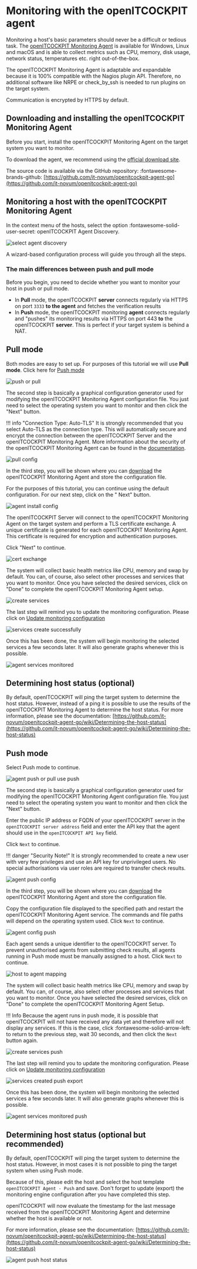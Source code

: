 # Monitoring with the openITCOCKPIT agent

Monitoring a host's basic parameters should never be a difficult or tedious task.
The [openITCOCKPIT Monitoring Agent](https://openitcockpit.io/download_agent/) is available for Windows, Linux and macOS
and is able to collect metrics such as CPU, memory, disk usage, network status, temperatures etc. right out-of-the-box.

The openITCOCKPIT Monitoring Agent is adaptable and expandable because it is 100% compatible with the Nagios plugin API.
Therefore, no additional software like NRPE or check_by_ssh is needed to run plugins on the target system.

Communication is encrypted by HTTPS by default.

## Downloading and installing the openITCOCKPIT Monitoring Agent

Before you start, install the openITCOCKPIT Monitoring Agent on the target system you want to monitor.

To download the agent, we recommend using the [official download site](https://openitcockpit.io/download_agent/).

The source code is available via the GitHub repository: :fontawesome-brands-github: [https://github.com/it-novum/openitcockpit-agent-go](https://github.com/it-novum/openitcockpit-agent-go)

## Monitoring a host with the openITCOCKPIT Monitoring Agent

In the context menu of the hosts, select the option :fontawesome-solid-user-secret: openITCOCKPIT Agent Discovery.

![select agent discovery](/images/select-agent-discovery.png)

A wizard-based configuration process will guide you through all the steps.

### The main differences between push and pull mode

Before you begin, you need to decide whether you want to monitor your host in push or pull mode.

- In **Pull** mode, the openITCOCKPIT **server** connects regularly via HTTPS on port `3333` **to the agent** and
  fetches the verification results
- In **Push** mode, the openITCOCKPIT monitoring **agent** connects regularly and "pushes" its monitoring results via
  HTTPS on port 443 **to** the openITCOCKPIT **server**. This is perfect if your target system is behind a NAT.

## Pull mode

Both modes are easy to set up. For purposes of this tutorial we will use **Pull mode**. Click here
for [Push mode](#push-modus)

![push or pull](/images/agent-push-or-pull.png)

The second step is basically a graphical configuration generator used for modifying the openITCOCKPIT Monitoring Agent
configuration file. You just need to select the operating system you want to monitor and then click the "Next" button.

!!! info "Connection Type: Auto-TLS"
It is strongly recommended that you select Auto-TLS as the connection type. This will automatically secure and encrypt
the connection between the openITCOCKPIT Server and the openITCOCKPIT Monitoring Agent. More information about the
security of the openITCOCKPIT Monitoring Agent can be found in
the [documentation](https://github.com/it-novum/openitcockpit-agent-go/wiki/Agent-Overview).

![pull config](/images/agent-basic-pull-configuration.png)

In the third step, you will be shown where you can [download](https://openitcockpit.io/download_agent/) the
openITCOCKPIT Monitoring Agent and store the configuration file.

For the purposes of this tutorial, you can continue using the default configuration. For our next step, click on the "
Next" button.

![agent install config](/images/agent-install-config.png)

The openITCOCKPIT Server will connect to the openITCOCKPIT Monitoring Agent on the target system and perform a TLS
certificate exchange. A unique certificate is generated for each openITCOCKPIT Monitoring Agent. This certificate is
required for encryption and authentication purposes.

Click "Next" to continue.

![cert exchange](/images/certificate-exchange.png)

The system will collect basic health metrics like CPU, memory and swap by default. You can, of course, also select other
processes and services that you want to monitor. Once you have selected the desired services, click on "Done" to
complete the openITCOCKPIT Monitoring Agent setup.

![create services](/images/agent-create-services.png)

The last step will remind you to update the monitoring configuration. Please click
on [Update monitoring configuration](../create-first-host/#updating-the-monitoring-configuration)

![services create successfully](/images/agent-services-created-successfully.png)

Once this has been done, the system will begin monitoring the selected services a few seconds later. It will also
generate graphs whenever this is possible.

![agent services monitored](/images/agent-services-monitored.png)

## Determining host status (optional)

By default, openITCOCKPIT will ping the target system to determine the host status. However, instead of a ping it is
possible to use the results of the openITCOCKPIT Monitoring Agent to determine the host status. For more information,
please see the
documentation: [https://github.com/it-novum/openitcockpit-agent-go/wiki/Determining-the-host-status](https://github.com/it-novum/openitcockpit-agent-go/wiki/Determining-the-host-status)

## Push mode

Select Push mode to continue.

![agent push or pull use push](/images/agent-push-or-pull-use-push.png)

The second step is basically a graphical configuration generator used for modifying the openITCOCKPIT Monitoring Agent
configuration file. You just need to select the operating system you want to monitor and then click the "Next" button.

Enter the public IP address or FQDN of your openITCOCKPIT server in the `openITCOCKPIT server address` field and enter
the API key that the agent should use in the `openITCOCKPIT API key` field.

Click `Next` to continue.

!!! danger "Security Note!"
It is strongly recommended to create a new user with very few privileges and use an API key for unprivileged users. No
special authorisations via user roles are required to transfer check results.

![agent push config](/images/agent-basic-push-configuration.png)

In the third step, you will be shown where you can [download](https://openitcockpit.io/download_agent/) the
openITCOCKPIT Monitoring Agent and store the configuration file.

Copy the configuration file displayed to the specified path and restart the openITCOCKPIT Monitoring Agent service. The
commands and file paths will depend on the operating system used. Click `Next` to continue.

![agent config push](/images/agent-install-config-push.png)

Each agent sends a unique identifier to the openITCOCKPIT server. To prevent unauthorised agents from submitting check
results, all agents running in Push mode must be manually assigned to a host. Click `Next` to continue.

![host to agent mapping](/images/map-host-to-agent.png)

The system will collect basic health metrics like CPU, memory and swap by default. You can, of course, also select other
processes and services that you want to monitor. Once you have selected the desired services, click on "Done" to
complete the openITCOCKPIT Monitoring Agent Setup.

!!! Info Because the agent runs in push mode, it is possible that openITCOCKPIT will not have received any data yet and
therefore will not display any services. If this is the case, click :fontawesome-solid-arrow-left: to return to the
previous step, wait 30 seconds, and then click the `Next` button again.

![create services push](/images/agent-create-services-push.png)

The last step will remind you to update the monitoring configuration. Please click
on [Update monitoring configuration](../create-first-host/#updating-the-monitoring-configuration)

![services created push export](/images/agent-services-created-successfully-push.png)

Once this has been done, the system will begin monitoring the selected services a few seconds later. It will also
generate graphs whenever this is possible.

![agent services monitored push](/images/agent-services-monitored-push.png)

## Determining host status (optional but recommended)

By default, openITCOCKPIT will ping the target system to determine the host status. However, in most cases it is not
possible to ping the target system when using Push mode.

Because of this, please edit the host and select the host template `openITCOCKPIT Agent - Push` and save. Don't forget
to update (export) the monitoring engine configuration after you have completed this step.

openITCOCKPIT will now evaluate the timestamp for the last message received from the openITCOCKPIT Monitoring Agent and
determine whether the host is available or not.

For more information, please see the
documentation: [https://github.com/it-novum/openitcockpit-agent-go/wiki/Determining-the-host-status](https://github.com/it-novum/openitcockpit-agent-go/wiki/Determining-the-host-status)

![agent push host status](/images/agent-push-host-status.png)
